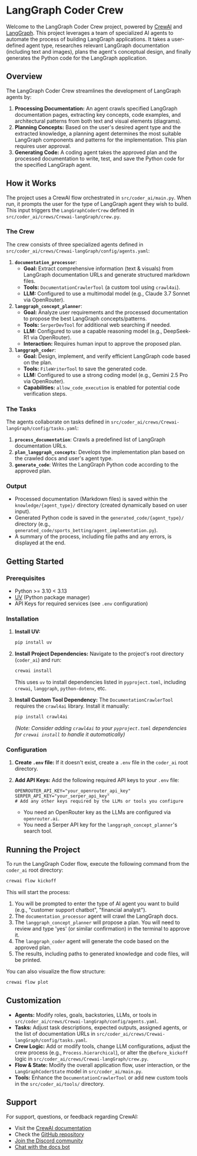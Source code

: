 # LangGraph Coder Crew

Welcome to the LangGraph Coder Crew project, powered by [CrewAI](https://crewai.com) and [LangGraph](https://langchain-ai.github.io/langgraph/). This project leverages a team of specialized AI agents to automate the process of building LangGraph applications. It takes a user-defined agent type, researches relevant LangGraph documentation (including text and images), plans the agent's conceptual design, and finally generates the Python code for the LangGraph application.

## Overview

The LangGraph Coder Crew streamlines the development of LangGraph agents by:

1.  **Processing Documentation:** An agent crawls specified LangGraph documentation pages, extracting key concepts, code examples, and architectural patterns from both text and visual elements (diagrams).
2.  **Planning Concepts:** Based on the user's desired agent type and the extracted knowledge, a planning agent determines the most suitable LangGraph components and patterns for the implementation. This plan requires user approval.
3.  **Generating Code:** A coding agent takes the approved plan and the processed documentation to write, test, and save the Python code for the specified LangGraph agent.

## How it Works

The project uses a CrewAI flow orchestrated in `src/coder_ai/main.py`. When run, it prompts the user for the type of LangGraph agent they wish to build. This input triggers the `LangGraphCoderCrew` defined in `src/coder_ai/crews/Crewai-langGraph/crew.py`.

### The Crew

The crew consists of three specialized agents defined in `src/coder_ai/crews/Crewai-langGraph/config/agents.yaml`:

1.  **`documentation_processor`**:
    *   **Goal:** Extract comprehensive information (text & visuals) from LangGraph documentation URLs and generate structured markdown files.
    *   **Tools:** `DocumentationCrawlerTool` (a custom tool using `crawl4ai`).
    *   **LLM:** Configured to use a multimodal model (e.g., Claude 3.7 Sonnet via OpenRouter).
2.  **`langgraph_concept_planner`**:
    *   **Goal:** Analyze user requirements and the processed documentation to propose the best LangGraph concepts/patterns.
    *   **Tools:** `SerperDevTool` for additional web searching if needed.
    *   **LLM:** Configured to use a capable reasoning model (e.g., DeepSeek-R1 via OpenRouter).
    *   **Interaction:** Requires human input to approve the proposed plan.
3.  **`langgraph_coder`**:
    *   **Goal:** Design, implement, and verify efficient LangGraph code based on the plan.
    *   **Tools:** `FileWriterTool` to save the generated code.
    *   **LLM:** Configured to use a strong coding model (e.g., Gemini 2.5 Pro via OpenRouter).
    *   **Capabilities:** `allow_code_execution` is enabled for potential code verification steps.

### The Tasks

The agents collaborate on tasks defined in `src/coder_ai/crews/Crewai-langGraph/config/tasks.yaml`:

1.  **`process_documentation`**: Crawls a predefined list of LangGraph documentation URLs.
2.  **`plan_langgraph_concepts`**: Develops the implementation plan based on the crawled docs and user's agent type.
3.  **`generate_code`**: Writes the LangGraph Python code according to the approved plan.

### Output

*   Processed documentation (Markdown files) is saved within the `knowledge/{agent_type}/` directory (created dynamically based on user input).
*   Generated Python code is saved in the `generated_code/{agent_type}/` directory (e.g., `generated_code/sports_betting/agent_implementation.py`).
*   A summary of the process, including file paths and any errors, is displayed at the end.

## Getting Started

### Prerequisites

*   Python >= 3.10 < 3.13
*   [UV](https://docs.astral.sh/uv/) (Python package manager)
*   API Keys for required services (see `.env` configuration)

### Installation

1.  **Install UV:**
    ```bash
    pip install uv
    ```

2.  **Install Project Dependencies:**
    Navigate to the project's root directory (`coder_ai`) and run:
    ```bash
    crewai install
    ```
    This uses `uv` to install dependencies listed in `pyproject.toml`, including `crewai`, `langgraph`, `python-dotenv`, etc.

3.  **Install Custom Tool Dependency:**
    The `DocumentationCrawlerTool` requires the `crawl4ai` library. Install it manually:
    ```bash
    pip install crawl4ai
    ```
    *(Note: Consider adding `crawl4ai` to your `pyproject.toml` dependencies for `crewai install` to handle it automatically)*

### Configuration

1.  **Create `.env` file:**
    If it doesn't exist, create a `.env` file in the `coder_ai` root directory.

2.  **Add API Keys:**
    Add the following required API keys to your `.env` file:
    ```dotenv
    OPENROUTER_API_KEY="your_openrouter_api_key"
    SERPER_API_KEY="your_serper_api_key"
    # Add any other keys required by the LLMs or tools you configure
    ```
    *   You need an OpenRouter key as the LLMs are configured via `openrouter.ai`.
    *   You need a Serper API key for the `langgraph_concept_planner`'s search tool.

## Running the Project

To run the LangGraph Coder flow, execute the following command from the `coder_ai` root directory:

```bash
crewai flow kickoff
```

This will start the process:

1.  You will be prompted to enter the type of AI agent you want to build (e.g., "customer support chatbot", "financial analyst").
2.  The `documentation_processor` agent will crawl the LangGraph docs.
3.  The `langgraph_concept_planner` will propose a plan. You will need to review and type 'yes' (or similar confirmation) in the terminal to approve it.
4.  The `langgraph_coder` agent will generate the code based on the approved plan.
5.  The results, including paths to generated knowledge and code files, will be printed.

You can also visualize the flow structure:

```bash
crewai flow plot
```

## Customization

*   **Agents:** Modify roles, goals, backstories, LLMs, or tools in `src/coder_ai/crews/Crewai-langGraph/config/agents.yaml`.
*   **Tasks:** Adjust task descriptions, expected outputs, assigned agents, or the list of documentation URLs in `src/coder_ai/crews/Crewai-langGraph/config/tasks.yaml`.
*   **Crew Logic:** Add or modify tools, change LLM configurations, adjust the crew process (e.g., `Process.hierarchical`), or alter the `@before_kickoff` logic in `src/coder_ai/crews/Crewai-langGraph/crew.py`.
*   **Flow & State:** Modify the overall application flow, user interaction, or the `LangGraphCoderState` model in `src/coder_ai/main.py`.
*   **Tools:** Enhance the `DocumentationCrawlerTool` or add new custom tools in the `src/coder_ai/tools/` directory.

## Support

For support, questions, or feedback regarding CrewAI:

*   Visit the [CrewAI documentation](https://docs.crewai.com)
*   Check the [GitHub repository](https://github.com/joaomdmoura/crewai)
*   [Join the Discord community](https://discord.com/invite/X4JWnZnxPb)
*   [Chat with the docs bot](https://chatg.pt/DWjSBZn)
